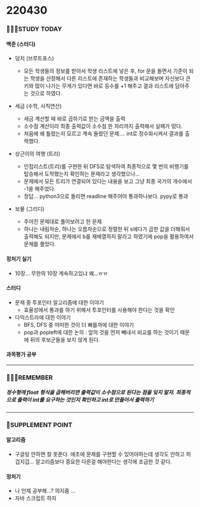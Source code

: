 # 220430

### 👨🏼‍🏫STUDY TODAY

#### 백준 (스터디)

- 덩치 (브루트포스)
  - 모든 학생들의 정보를 받아서 학생 리스트에 넣은 후, for 문을 돌면서 기준이 되는 학생을 선정해서 다른 리스트에 존재하는 학생들과 비교해보며 자신보다 큰 키와 많이 나가는 무게가 있다면 바로 등수를 +1 해주고 결과 리스트에 담아주는 것으로 하였다.
- 세금 (수학, 사칙연산)
  - 세금 계산할 때 바로 곱하기로 받는 금액을 출력
  - 소수점 계산이라 최종 출력값이 소수점 한 자리까지 출력해서 실패가 떴다.
  - 처음에 왜 틀렸는지 모르고 계속 돌렸던 문제.... int로 정수화시켜서 결과를 출력했다.

- 상근이의 여행 (트리)
  - 인접리스트(트리)를 구현한 뒤 DFS로 탐색하여 최종적으로 몇 번의 비행기를 탑승해서 도착했는지 확인하는 문제라고 생각했으나...
  - 문제에서 모든 트리가 연결되어 있다는 내용을 보고 그냥 최종 국가의 개수에서 -1을 해주었다.
  - 정답... python3으로 돌리면 readline 해주어야 통과하나보다. pypy로 통과

- 보물 (그리디)
  - 주어진 문제대로 풀어보려고 한 문제
  - 하나는 내림차순, 하나는 오름차순으로 정렬한 뒤 s에다가 곱한 값을 더해줘서 출력해도 되지만, 문제에서 b를 재배열하지 말라고 하였기에 pop을 활용하여서 문제를 풀었다.




#### 정처기 실기

- 10장... 무한의 10장 계속하고있냐 왜...ㅠㅠ



#### 스터디

- 문제 중 투포인터 알고리즘에 대한 이야기 
  - 효율성에서 통과를 하기 위해서 투포인터를 사용해야 한다는 것을 확인
- 다익스트라에 대한 이야기
  - BFS, DFS 중 어떠한 것이 더 빠를까에 대한 이야기
  - pop과 popleft에 대한 논의 : 앞의 것을 먼저 빼내서 비교를 하는 것이기 때문에 뒤의 후보군들을 보지 않게 된다.



#### 과목평가 공부

---

### 💆🏼‍♂️REMEMBER

##### 정수형에 float 형식을 곱해버리면 출력값이 소수점으로 된다는 점을 잊지 말자. 최종적으로 출력이 int를 요구하는 것인지 확인하고 int로 만들어서 출력하기

---

### 💫SUPPLEMENT POINT

#### 알고리즘

- 구글링 안하면 잘 못푼다. 애초에 문제를 구현할 수 있어야하는데 생각도 안하고 허겁지겁... 알고리즘보다 중요한 다른걸 해야한다는 생각에 조급한 것 같다.



#### 정처기

- 나 언제 공부해...? 의지좀 ...
- 자바 스크립트 하자
